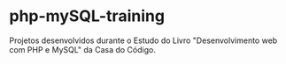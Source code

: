 # php-mySQL-training
 Projetos desenvolvidos durante o Estudo do Livro "Desenvolvimento web com PHP e MySQL" da Casa do Código.
